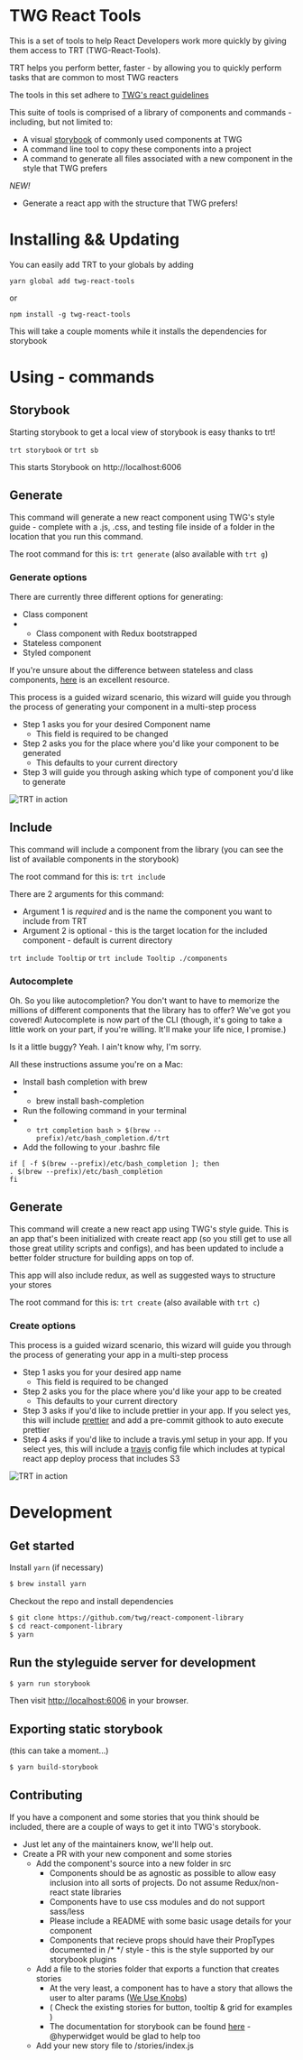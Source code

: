 # TWG React Tools

This is a set of tools to help React Developers work more quickly by giving them access to TRT (TWG-React-Tools).

TRT helps you perform better, faster - by allowing you to quickly perform tasks that are common to most TWG reacters

The tools in this set adhere to [TWG's react guidelines](https://github.com/twg/react-guidelines)

This suite of tools is comprised of a library of components and commands - including, but not limited to:

* A visual [storybook](https://storybook.js.org/) of commonly used components at TWG
* A command line tool to copy these components into a project
* A command to generate all files associated with a new component in the style that TWG prefers

_*NEW!*_
* Generate a react app with the structure that TWG prefers!

# Installing && Updating
You can easily add TRT to your globals by adding 

`yarn global add twg-react-tools`

or

`npm install -g twg-react-tools`


This will take a couple moments while it installs the dependencies for storybook

# Using - commands

## Storybook

Starting storybook to get a local view of storybook is easy thanks to trt!

`trt storybook` or `trt sb`

This starts Storybook on http://localhost:6006

## Generate

This command will generate a new react component using TWG's style guide - complete with a .js, .css, and testing file inside of a folder in the location that you run this command.

The root command for this is: `trt generate` (also available with `trt g`)

### Generate options

There are currently three different options for generating:
  * Class component
  * * Class component with Redux bootstrapped
  * Stateless component
  * Styled component

If you're unsure about the difference between stateless and class components, [here](https://jaketrent.com/post/smart-dumb-components-react/) is an excellent resource.

This process is a guided wizard scenario, this wizard will guide you through the process of generating your component in a multi-step process

* Step 1 asks you for your desired Component name
  * This field is required to be changed
* Step 2 asks you for the place where you'd like your component to be generated
  * This defaults to your current directory
* Step 3 will guide you through asking which type of component you'd like to generate

![TRT in action](./trt.gif "TRT in action")

## Include

This command will include a component from the library (you can see the list of available components in the storybook)

The root command for this is: `trt include`

There are 2 arguments for this command:

* Argument 1 is *required* and is the name the component you want to include from TRT
* Argument 2 is optional - this is the target location for the included component - default is current directory

`trt include Tooltip` or `trt include Tooltip ./components`

### Autocomplete
Oh. So you like autocompletion? You don't want to have to memorize the millions of different components that the library has to offer? We've got you covered! Autocomplete is now part of the CLI (though, it's going to take a little work on your part, if you're willing. It'll make your life nice, I promise.)

Is it a little buggy? Yeah. I ain't know why, I'm sorry.

All these instructions assume you're on a Mac:

* Install bash completion with brew
* * brew install bash-completion
* Run the following command in your terminal
* * `trt completion bash > $(brew --prefix)/etc/bash_completion.d/trt`
* Add the following to your .bashrc file
```
if [ -f $(brew --prefix)/etc/bash_completion ]; then
. $(brew --prefix)/etc/bash_completion
fi
```

## Generate

This command will create a new react app using TWG's style guide. This is an app that's been initialized with create react app (so you still get to use all those great utility scripts and configs), and has been updated to include a better folder structure for building apps on top of.

This app will also include redux, as well as suggested ways to structure your stores

The root command for this is: `trt create` (also available with `trt c`)

### Create options

This process is a guided wizard scenario, this wizard will guide you through the process of generating your app in a multi-step process

* Step 1 asks you for your desired app name
  * This field is required to be changed
* Step 2 asks you for the place where you'd like your app to be created
  * This defaults to your current directory
* Step 3 asks if you'd like to include prettier in your app. If you select yes, this will include [prettier](https://prettier.io/) and add a pre-commit githook to auto execute prettier
* Step 4 asks if you'd like to include a travis.yml setup in your app. If you select yes, this will include a [travis](https://travis-ci.com/) config file which includes at typical react app deploy process that includes S3

![TRT in action](./trtcreate.gif "TRT in action")

# Development
## Get started

Install `yarn` (if necessary)

```bash
$ brew install yarn
```

Checkout the repo and install dependencies

```bash
$ git clone https://github.com/twg/react-component-library
$ cd react-component-library
$ yarn
```

## Run the styleguide server for development

```bash
$ yarn run storybook
```

Then visit [http://localhost:6006](http://localhost:6006) in your browser.

## Exporting static storybook

(this can take a moment...)

```bash
$ yarn build-storybook
```

## Contributing
If you have a component and some stories that you think should be included, there are a couple of ways to get it into TWG's storybook.

* Just let any of the maintainers know, we'll help out.
* Create a PR with your new component and some stories
  * Add the component's source into a new folder in src
    * Components should be as agnostic as possible to allow easy inclusion into all sorts of projects. Do not assume Redux/non-react state libraries
    * Components have to use css modules and do not support sass/less
    * Please include a README with some basic usage details for your component
    * Components that recieve props should have their PropTypes documented in /* */ style - this is the style supported by our storybook plugins
  * Add a file to the stories folder that exports a function that creates stories
    * At the very least, a component has to have a story that allows the user to alter params ([We Use Knobs](https://github.com/storybooks/storybook/tree/master/addons/knobs))
    * ( Check the existing stories for button, tooltip & grid for examples )
    * The documentation for storybook can be found [here](https://github.com/storybooks/storybook) - @hyperwidget would be glad to help too
  * Add your new story file to /stories/index.js
